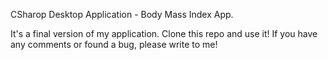 CSharop Desktop Application - Body Mass Index App.

It's a final version of my application. Clone this repo and use it!
If you have any comments or found a bug, please write to me!
